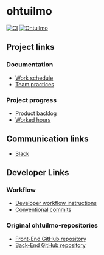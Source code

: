 # ohtuilmo

[![CI](https://github.com/Ohtuilmo/ohtuilmo/actions/workflows/staging.yaml/badge.svg)](https://github.com/Ohtuilmo/ohtuilmo/actions/workflows/staging.yaml)
[![Ohtuilmo](https://img.shields.io/endpoint?url=https://cloud.cypress.io/badge/detailed/2e43ni/main&style=flat&logo=cypress)](https://cloud.cypress.io/projects/2e43ni/runs)

## Project links

### Documentation

- [Work schedule](https://github.com/Ohtuilmo/ohtuilmo/blob/main/documentation/work_schedule.md)
- [Team practices](https://github.com/Ohtuilmo/ohtuilmo/blob/main/documentation/team_practices.md)

### Project progress

- [Product backlog](https://github.com/orgs/Ohtuilmo/projects/1)
- [Worked hours](https://docs.google.com/spreadsheets/d/e/2PACX-1vRnlawBu2lDWxWYNQsZnKCnWiG41CknVIywZnWhlX3j-18jG2Kyh2MxMxhKrqqTQkDnvm0NPfUBslDE/pubhtml)

## Communication links

- [Slack](https://ohtuilmo.slack.com)

## Developer Links

### Workflow

- [Developer workflow instructions](https://github.com/Ohtuilmo/ohtuilmo/blob/main/documentation/developer_workflow.md)
- [Conventional commits](https://www.conventionalcommits.org/en/v1.0.0/)

### Original ohtuilmo-repositories

- [Front-End GitHub repository](https://github.com/UniversityOfHelsinkiCS/ohtuilmo-frontend/tree/master)
- [Back-End GitHub repository](https://github.com/UniversityOfHelsinkiCS/ohtuilmo-backend)
